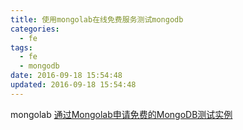 ```yaml
---
title: 使用mongolab在线免费服务测试mongodb
categories:
  - fe
tags:
  - fe
  - mongodb
date: 2016-09-18 15:54:48
updated: 2016-09-18 15:54:48
---
```


mongolab [通过Mongolab申请免费的MongoDB测试实例](http://www.tuicool.com/articles/3eIJj2j)